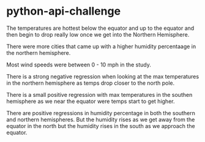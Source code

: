 # python-api-challenge
The temperatures are hottest below the equator and up to the equator and then begin to drop really low once we get into the Northern Hemisphere. 

There were more cities that came up with a higher humidity percentaage in the northern hemisphere. 

Most wind speeds were between 0 - 10 mph in the study.

There is a strong negative regression when looking at the max temperatures in the northern hemisphere as temps drop closer to the north pole. 

There is a small positive regression with max temperatures in the southen hemisphere as we near the equator were temps start to get higher. 

There are positive regressions in humidity percentage in both the southern and northern hemispheres. But the humidity rises as we get away from the equator in the north but the humidity rises in the south as we approach the equator. 
